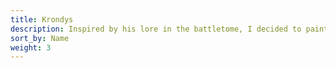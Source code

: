 ```yaml
---
title: Krondys
description: Inspired by his lore in the battletome, I decided to paint my Krondys as though the realm of Azyr were visible through him wherever he actually is in the realms. This let me make mine a really unique piece as well as take a chance to view Azyr outside of the Sigmarite cities we usually see, and remember there’s a whole realm out there.
sort_by: Name
weight: 3
---
```

